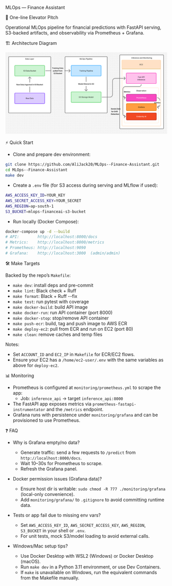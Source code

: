 MLOps — Finance Assistant

🚀 One-line Elevator Pitch

Operational MLOps pipeline for financial predictions with FastAPI serving, S3-backed artifacts, and observability via Prometheus + Grafana.

🏗️ Architecture Diagram

![Program Flow Diagram](programFlow.png)

⚡ Quick Start

- Clone and prepare dev environment:

```bash
git clone https://github.com/AliJack20/MLOps--Finance-Assistant.git
cd MLOps--Finance-Assistant
make dev
```

- Create a `.env` file (for S3 access during serving and MLflow if used):

```bash
AWS_ACCESS_KEY_ID=YOUR_KEY
AWS_SECRET_ACCESS_KEY=YOUR_SECRET
AWS_REGION=ap-south-1
S3_BUCKET=mlops-financeai-s3-bucket
```

- Run locally (Docker Compose):

```bash
docker-compose up -d --build
# API:        http://localhost:8000/docs
# Metrics:    http://localhost:8000/metrics
# Prometheus: http://localhost:9090
# Grafana:    http://localhost:3000  (admin/admin)
```

🛠️ Make Targets

Backed by the repo’s `Makefile`:

- `make dev`: install deps and pre-commit
- `make lint`: Black check + Ruff
- `make format`: Black + Ruff --fix
- `make test`: run pytest with coverage
- `make docker-build`: build API image
- `make docker-run`: run API container (port 8000)
- `make docker-stop`: stop/remove API container
- `make push-ecr`: build, tag and push image to AWS ECR
- `make deploy-ec2`: pull from ECR and run on EC2 (port 80)
- `make clean`: remove caches and temp files

Notes:
- Set `ACCOUNT_ID` and `EC2_IP` in `Makefile` for ECR/EC2 flows.
- Ensure your EC2 has a `/home/ec2-user/.env` with the same variables as above for `deploy-ec2`.

📊 Monitoring

- Prometheus is configured at `monitoring/prometheus.yml` to scrape the app:
  - Job: `inference_api` → target `inference_api:8000`
- The FastAPI app exposes metrics via `prometheus-fastapi-instrumentator` and the `/metrics` endpoint.
- Grafana runs with persistence under `monitoring/grafana` and can be provisioned to use Prometheus.

❓ FAQ

- Why is Grafana empty/no data?
  - Generate traffic: send a few requests to `/predict` from `http://localhost:8000/docs`.
  - Wait 10–30s for Prometheus to scrape.
  - Refresh the Grafana panel.

- Docker permission issues (Grafana data)?
  - Ensure host dir is writable: `sudo chmod -R 777 ./monitoring/grafana` (local-only convenience).
  - Add `monitoring/grafana/` to `.gitignore` to avoid committing runtime data.

- Tests or app fail due to missing env vars?
  - Set `AWS_ACCESS_KEY_ID`, `AWS_SECRET_ACCESS_KEY`, `AWS_REGION`, `S3_BUCKET` in your shell or `.env`.
  - For unit tests, mock S3/model loading to avoid external calls.

- Windows/Mac setup tips?
  - Use Docker Desktop with WSL2 (Windows) or Docker Desktop (macOS).
  - Run `make dev` in a Python 3.11 environment, or use Dev Containers.
  - If `make` is unavailable on Windows, run the equivalent commands from the Makefile manually.
